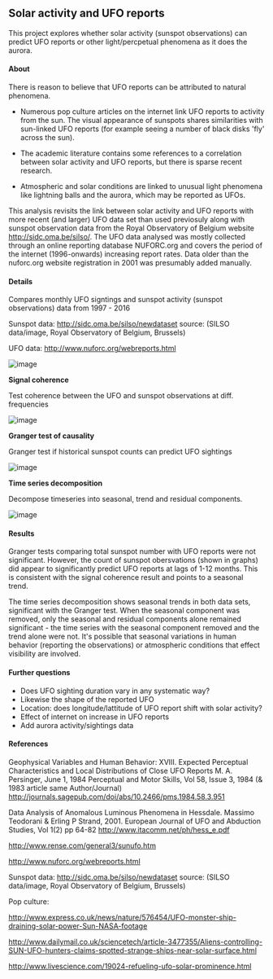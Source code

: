 ## Solar activity and UFO reports
This project explores whether solar activity (sunspot observations) can predict UFO reports or other light/percpetual phenomena as it does the aurora. 

#### About

There is reason to believe that UFO reports can be attributed to natural phenomena. 

* Numerous pop culture articles on the internet link UFO reports to activity from the sun. The visual appearance of sunspots shares similarities with sun-linked UFO reports (for example seeing a number of black disks 'fly' across the sun).

* The academic literature contains some references to a correlation between solar activity and UFO reports, but there is sparse recent research.  

* Atmospheric and solar conditions are linked to unusual light phenomena like lightning balls and the aurora, which may be reported as UFOs. 

This analysis revisits the link between solar activity and UFO reports with more recent (and larger) UFO data set than used previosuly along with sunspot observation data from the Royal Observatory of Belgium website http://sidc.oma.be/silso/. The UFO data analysed was mostly collected through an online reporting database NUFORC.org and covers the period of the internet (1996-onwards) increasing report rates. Data older than the nuforc.org website registration in 2001 was presumably added manually.


#### Details

Compares monthly UFO signtings and sunspot activity (sunspot observations) data from 1997 - 2016 

Sunspot data: http://sidc.oma.be/silso/newdataset source: (SILSO data/image, Royal Observatory of Belgium, Brussels)

UFO data: http://www.nuforc.org/webreports.html 

![image](https://raw.githubusercontent.com/amandalouparker/solaractivity/master/imgs/UFOsunspots_1997-2016.png "UFO and sunspots 1997-2016")

**Signal coherence**

Test coherence between the UFO and sunspot observations at diff. frequencies

![image](https://raw.githubusercontent.com/amandalouparker/solaractivity/master/imgs/UFOsunspots_freqCoherence.png "UFO and sunspots signal coherence")

**Granger test of causality**

Granger test if historical sunspot counts can predict UFO sightings

![image](https://raw.githubusercontent.com/amandalouparker/solaractivity/master/imgs/UFOsunspots_granger_pvals.png "UFO and sunspots granger p values")

**Time series decomposition**

Decompose timeseries into seasonal, trend and residual components. 

![image](https://raw.githubusercontent.com/amandalouparker/solaractivity/master/imgs/UFOsunspots_timeseries.png)


#### Results
Granger tests comparing total sunspot number with UFO reports were not significant. However, the count of sunspot obersvations (shown in graphs) did appear to significantly predict UFO reports at lags of 1-12 months. This is consistent with the signal coherence result and points to a seasonal trend. 

The time series decomposition shows seasonal trends in both data sets, significant with the Granger test. When the seasonal component was removed, only the seasonal and residual components alone remained significant - the time series with the seasonal component removed and the trend alone were not. It's possible that seasonal variations in human behavior (reporting the observations) or atmospheric conditions that effect visibility are involved.


#### Further questions
* Does UFO sighting duration vary in any systematic way?
* Likewise the shape of the reported UFO
* Location: does longitude/lattitude of UFO report shift with solar activity?
* Effect of internet on increase in UFO reports
* Add aurora activity/sightings data

#### References
Geophysical Variables and Human Behavior: XVIII. Expected Perceptual Characteristics and Local Distributions of Close UFO Reports
M. A. Persinger, June 1, 1984 Perceptual and Motor Skills, Vol 58, Issue 3, 1984 (& 1983 article same Author/Journal)
http://journals.sagepub.com/doi/abs/10.2466/pms.1984.58.3.951

Data Analysis of Anomalous Luminous Phenomena in Hessdale. Massimo Teodorani & Erling P Strand, 2001. European Journal of UFO and Abduction Studies, Vol 1(2) pp 64-82
http://www.itacomm.net/ph/hess_e.pdf

http://www.rense.com/general3/sunufo.htm

http://www.nuforc.org/webreports.html 

Sunspot data: http://sidc.oma.be/silso/newdataset source: (SILSO data/image, Royal Observatory of Belgium, Brussels)

Pop culture:

http://www.express.co.uk/news/nature/576454/UFO-monster-ship-draining-solar-power-Sun-NASA-footage

http://www.dailymail.co.uk/sciencetech/article-3477355/Aliens-controlling-SUN-UFO-hunters-claims-spotted-strange-ships-near-solar-surface.html

http://www.livescience.com/19024-refueling-ufo-solar-prominence.html


